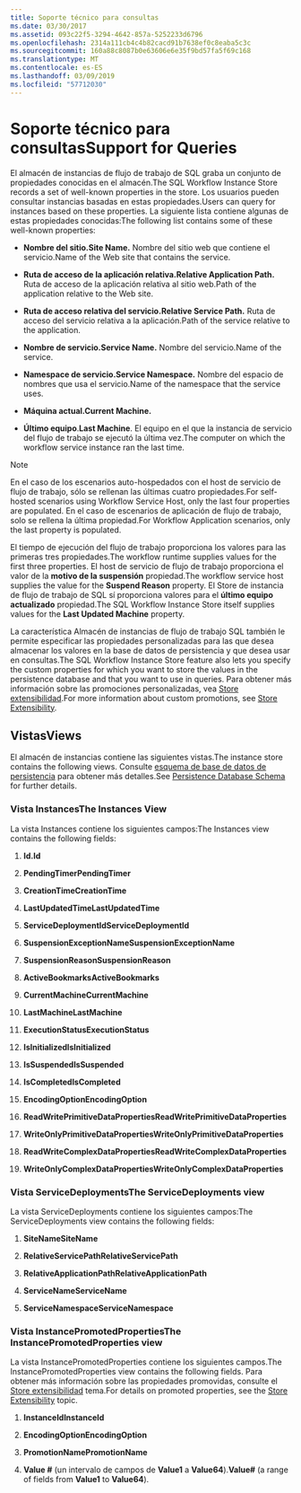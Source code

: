 ```yaml
---
title: Soporte técnico para consultas
ms.date: 03/30/2017
ms.assetid: 093c22f5-3294-4642-857a-5252233d6796
ms.openlocfilehash: 2314a111cb4c4b82cacd91b7638ef0c8eaba5c3c
ms.sourcegitcommit: 160a88c8087b0e63606e6e35f9bd57fa5f69c168
ms.translationtype: MT
ms.contentlocale: es-ES
ms.lasthandoff: 03/09/2019
ms.locfileid: "57712030"
---
```

# <a name="support-for-queries"></a><span data-ttu-id="f857f-102">Soporte técnico para consultas</span><span class="sxs-lookup"><span data-stu-id="f857f-102">Support for Queries</span></span>
<span data-ttu-id="f857f-103">El almacén de instancias de flujo de trabajo de SQL graba un conjunto de propiedades conocidas en el almacén.</span><span class="sxs-lookup"><span data-stu-id="f857f-103">The SQL Workflow Instance Store records a set of well-known properties in the store.</span></span> <span data-ttu-id="f857f-104">Los usuarios pueden consultar instancias basadas en estas propiedades.</span><span class="sxs-lookup"><span data-stu-id="f857f-104">Users can query for instances based on these properties.</span></span> <span data-ttu-id="f857f-105">La siguiente lista contiene algunas de estas propiedades conocidas:</span><span class="sxs-lookup"><span data-stu-id="f857f-105">The following list contains some of these well-known properties:</span></span>  
  
-   <span data-ttu-id="f857f-106">**Nombre del sitio.**</span><span class="sxs-lookup"><span data-stu-id="f857f-106">**Site Name.**</span></span> <span data-ttu-id="f857f-107">Nombre del sitio web que contiene el servicio.</span><span class="sxs-lookup"><span data-stu-id="f857f-107">Name of the Web site that contains the service.</span></span>  
  
-   <span data-ttu-id="f857f-108">**Ruta de acceso de la aplicación relativa.**</span><span class="sxs-lookup"><span data-stu-id="f857f-108">**Relative Application Path.**</span></span> <span data-ttu-id="f857f-109">Ruta de acceso de la aplicación relativa al sitio web.</span><span class="sxs-lookup"><span data-stu-id="f857f-109">Path of the application relative to the Web site.</span></span>  
  
-   <span data-ttu-id="f857f-110">**Ruta de acceso relativa del servicio.**</span><span class="sxs-lookup"><span data-stu-id="f857f-110">**Relative Service Path.**</span></span> <span data-ttu-id="f857f-111">Ruta de acceso del servicio relativa a la aplicación.</span><span class="sxs-lookup"><span data-stu-id="f857f-111">Path of the service relative to the application.</span></span>  
  
-   <span data-ttu-id="f857f-112">**Nombre de servicio.**</span><span class="sxs-lookup"><span data-stu-id="f857f-112">**Service Name.**</span></span> <span data-ttu-id="f857f-113">Nombre del servicio.</span><span class="sxs-lookup"><span data-stu-id="f857f-113">Name of the service.</span></span>  
  
-   <span data-ttu-id="f857f-114">**Namespace de servicio.**</span><span class="sxs-lookup"><span data-stu-id="f857f-114">**Service Namespace.**</span></span> <span data-ttu-id="f857f-115">Nombre del espacio de nombres que usa el servicio.</span><span class="sxs-lookup"><span data-stu-id="f857f-115">Name of the namespace that the service uses.</span></span>  
  
-   <span data-ttu-id="f857f-116">**Máquina actual.**</span><span class="sxs-lookup"><span data-stu-id="f857f-116">**Current Machine.**</span></span>  
  
-   <span data-ttu-id="f857f-117">**Último equipo**.</span><span class="sxs-lookup"><span data-stu-id="f857f-117">**Last Machine**.</span></span> <span data-ttu-id="f857f-118">El equipo en el que la instancia de servicio del flujo de trabajo se ejecutó la última vez.</span><span class="sxs-lookup"><span data-stu-id="f857f-118">The computer on which the workflow service instance ran the last time.</span></span>  
  
> [!NOTE]
>  <span data-ttu-id="f857f-119">En el caso de los escenarios auto-hospedados con el host de servicio de flujo de trabajo, sólo se rellenan las últimas cuatro propiedades.</span><span class="sxs-lookup"><span data-stu-id="f857f-119">For self-hosted scenarios using Workflow Service Host, only the last four properties are populated.</span></span> <span data-ttu-id="f857f-120">En el caso de escenarios de aplicación de flujo de trabajo, solo se rellena la última propiedad.</span><span class="sxs-lookup"><span data-stu-id="f857f-120">For Workflow Application scenarios, only the last property is populated.</span></span>  
  
 <span data-ttu-id="f857f-121">El tiempo de ejecución del flujo de trabajo proporciona los valores para las primeras tres propiedades.</span><span class="sxs-lookup"><span data-stu-id="f857f-121">The workflow runtime supplies values for the first three properties.</span></span> <span data-ttu-id="f857f-122">El host de servicio de flujo de trabajo proporciona el valor de la **motivo de la suspensión** propiedad.</span><span class="sxs-lookup"><span data-stu-id="f857f-122">The workflow service host supplies the value for the **Suspend Reason** property.</span></span> <span data-ttu-id="f857f-123">El Store de instancia de flujo de trabajo de SQL sí proporciona valores para el **último equipo actualizado** propiedad.</span><span class="sxs-lookup"><span data-stu-id="f857f-123">The SQL Workflow Instance Store itself supplies values for the **Last Updated Machine** property.</span></span>  
  
 <span data-ttu-id="f857f-124">La característica Almacén de instancias de flujo de trabajo SQL también le permite especificar las propiedades personalizadas para las que desea almacenar los valores en la base de datos de persistencia y que desea usar en consultas.</span><span class="sxs-lookup"><span data-stu-id="f857f-124">The SQL Workflow Instance Store feature also lets you specify the custom properties for which you want to store the values in the persistence database and that you want to use in queries.</span></span> <span data-ttu-id="f857f-125">Para obtener más información sobre las promociones personalizadas, vea [Store extensibilidad](store-extensibility.md).</span><span class="sxs-lookup"><span data-stu-id="f857f-125">For more information about custom promotions, see [Store Extensibility](store-extensibility.md).</span></span>  
  
## <a name="views"></a><span data-ttu-id="f857f-126">Vistas</span><span class="sxs-lookup"><span data-stu-id="f857f-126">Views</span></span>  
 <span data-ttu-id="f857f-127">El almacén de instancias contiene las siguientes vistas.</span><span class="sxs-lookup"><span data-stu-id="f857f-127">The instance store contains the following views.</span></span> <span data-ttu-id="f857f-128">Consulte [esquema de base de datos de persistencia](persistence-database-schema.md) para obtener más detalles.</span><span class="sxs-lookup"><span data-stu-id="f857f-128">See [Persistence Database Schema](persistence-database-schema.md) for further details.</span></span>  
  
### <a name="the-instances-view"></a><span data-ttu-id="f857f-129">Vista Instances</span><span class="sxs-lookup"><span data-stu-id="f857f-129">The Instances View</span></span>  
 <span data-ttu-id="f857f-130">La vista Instances contiene los siguientes campos:</span><span class="sxs-lookup"><span data-stu-id="f857f-130">The Instances view contains the following fields:</span></span>  
  
1.  <span data-ttu-id="f857f-131">**Id.**</span><span class="sxs-lookup"><span data-stu-id="f857f-131">**Id**</span></span>  
  
2.  <span data-ttu-id="f857f-132">**PendingTimer**</span><span class="sxs-lookup"><span data-stu-id="f857f-132">**PendingTimer**</span></span>  
  
3.  <span data-ttu-id="f857f-133">**CreationTime**</span><span class="sxs-lookup"><span data-stu-id="f857f-133">**CreationTime**</span></span>  
  
4.  <span data-ttu-id="f857f-134">**LastUpdatedTime**</span><span class="sxs-lookup"><span data-stu-id="f857f-134">**LastUpdatedTime**</span></span>  
  
5.  <span data-ttu-id="f857f-135">**ServiceDeploymentId**</span><span class="sxs-lookup"><span data-stu-id="f857f-135">**ServiceDeploymentId**</span></span>  
  
6.  <span data-ttu-id="f857f-136">**SuspensionExceptionName**</span><span class="sxs-lookup"><span data-stu-id="f857f-136">**SuspensionExceptionName**</span></span>  
  
7.  <span data-ttu-id="f857f-137">**SuspensionReason**</span><span class="sxs-lookup"><span data-stu-id="f857f-137">**SuspensionReason**</span></span>  
  
8.  <span data-ttu-id="f857f-138">**ActiveBookmarks**</span><span class="sxs-lookup"><span data-stu-id="f857f-138">**ActiveBookmarks**</span></span>  
  
9. <span data-ttu-id="f857f-139">**CurrentMachine**</span><span class="sxs-lookup"><span data-stu-id="f857f-139">**CurrentMachine**</span></span>  
  
10. <span data-ttu-id="f857f-140">**LastMachine**</span><span class="sxs-lookup"><span data-stu-id="f857f-140">**LastMachine**</span></span>  
  
11. <span data-ttu-id="f857f-141">**ExecutionStatus**</span><span class="sxs-lookup"><span data-stu-id="f857f-141">**ExecutionStatus**</span></span>  
  
12. <span data-ttu-id="f857f-142">**IsInitialized**</span><span class="sxs-lookup"><span data-stu-id="f857f-142">**IsInitialized**</span></span>  
  
13. <span data-ttu-id="f857f-143">**IsSuspended**</span><span class="sxs-lookup"><span data-stu-id="f857f-143">**IsSuspended**</span></span>  
  
14. <span data-ttu-id="f857f-144">**IsCompleted**</span><span class="sxs-lookup"><span data-stu-id="f857f-144">**IsCompleted**</span></span>  
  
15. <span data-ttu-id="f857f-145">**EncodingOption**</span><span class="sxs-lookup"><span data-stu-id="f857f-145">**EncodingOption**</span></span>  
  
16. <span data-ttu-id="f857f-146">**ReadWritePrimitiveDataProperties**</span><span class="sxs-lookup"><span data-stu-id="f857f-146">**ReadWritePrimitiveDataProperties**</span></span>  
  
17. <span data-ttu-id="f857f-147">**WriteOnlyPrimitiveDataProperties**</span><span class="sxs-lookup"><span data-stu-id="f857f-147">**WriteOnlyPrimitiveDataProperties**</span></span>  
  
18. <span data-ttu-id="f857f-148">**ReadWriteComplexDataProperties**</span><span class="sxs-lookup"><span data-stu-id="f857f-148">**ReadWriteComplexDataProperties**</span></span>  
  
19. <span data-ttu-id="f857f-149">**WriteOnlyComplexDataProperties**</span><span class="sxs-lookup"><span data-stu-id="f857f-149">**WriteOnlyComplexDataProperties**</span></span>  
  
### <a name="the-servicedeployments-view"></a><span data-ttu-id="f857f-150">Vista ServiceDeployments</span><span class="sxs-lookup"><span data-stu-id="f857f-150">The ServiceDeployments view</span></span>  
 <span data-ttu-id="f857f-151">La vista ServiceDeployments contiene los siguientes campos:</span><span class="sxs-lookup"><span data-stu-id="f857f-151">The ServiceDeployments view contains the following fields:</span></span>  
  
1.  <span data-ttu-id="f857f-152">**SiteName**</span><span class="sxs-lookup"><span data-stu-id="f857f-152">**SiteName**</span></span>  
  
2.  <span data-ttu-id="f857f-153">**RelativeServicePath**</span><span class="sxs-lookup"><span data-stu-id="f857f-153">**RelativeServicePath**</span></span>  
  
3.  <span data-ttu-id="f857f-154">**RelativeApplicationPath**</span><span class="sxs-lookup"><span data-stu-id="f857f-154">**RelativeApplicationPath**</span></span>  
  
4.  <span data-ttu-id="f857f-155">**ServiceName**</span><span class="sxs-lookup"><span data-stu-id="f857f-155">**ServiceName**</span></span>  
  
5.  <span data-ttu-id="f857f-156">**ServiceNamespace**</span><span class="sxs-lookup"><span data-stu-id="f857f-156">**ServiceNamespace**</span></span>  
  
### <a name="the-instancepromotedproperties-view"></a><span data-ttu-id="f857f-157">Vista InstancePromotedProperties</span><span class="sxs-lookup"><span data-stu-id="f857f-157">The InstancePromotedProperties view</span></span>  
 <span data-ttu-id="f857f-158">La vista InstancePromotedProperties contiene los siguientes campos.</span><span class="sxs-lookup"><span data-stu-id="f857f-158">The InstancePromotedProperties view contains the following fields.</span></span> <span data-ttu-id="f857f-159">Para obtener más información sobre las propiedades promovidas, consulte el [Store extensibilidad](store-extensibility.md) tema.</span><span class="sxs-lookup"><span data-stu-id="f857f-159">For details on promoted properties, see the [Store Extensibility](store-extensibility.md) topic.</span></span>  
  
1.  <span data-ttu-id="f857f-160">**InstanceId**</span><span class="sxs-lookup"><span data-stu-id="f857f-160">**InstanceId**</span></span>  
  
2.  <span data-ttu-id="f857f-161">**EncodingOption**</span><span class="sxs-lookup"><span data-stu-id="f857f-161">**EncodingOption**</span></span>  
  
3.  <span data-ttu-id="f857f-162">**PromotionName**</span><span class="sxs-lookup"><span data-stu-id="f857f-162">**PromotionName**</span></span>  
  
4.  <span data-ttu-id="f857f-163">**Value #** (un intervalo de campos de **Value1** a **Value64**).</span><span class="sxs-lookup"><span data-stu-id="f857f-163">**Value#** (a range of fields from **Value1** to **Value64**).</span></span>
